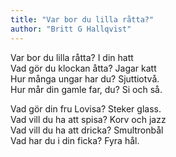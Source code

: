```yaml
---
title: "Var bor du lilla råtta?"
author: "Britt G Hallqvist"
---
```


Var bor du lilla råtta? I din hatt\
Vad gör du klockan åtta? Jagar katt\
Hur många ungar har du? Sjuttiotvå.\
Hur mår din gamle far, du? Si och så.

Vad gör din fru Lovisa? Steker glass.\
Vad vill du ha att spisa? Korv och jazz\
Vad vill du ha att dricka? Smultronbål\
Vad har du i din ficka? Fyra hål.
